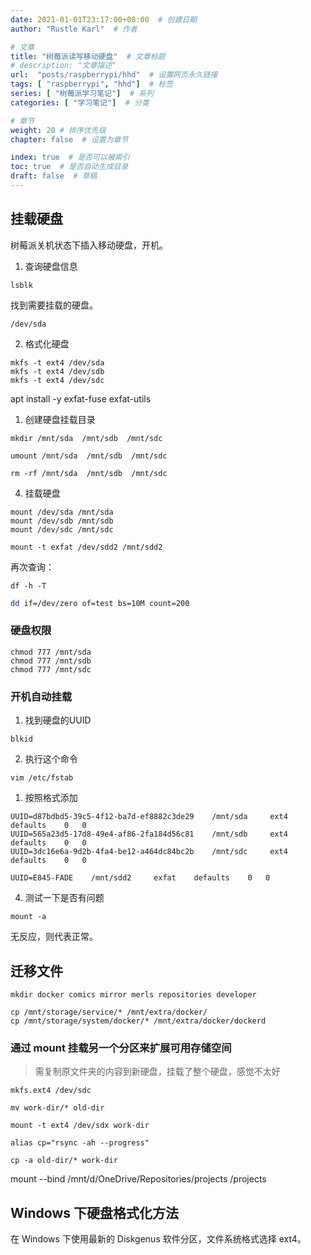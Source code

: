 ```yaml
---
date: 2021-01-01T23:17:00+08:00  # 创建日期
author: "Rustle Karl"  # 作者

# 文章
title: "树莓派读写移动硬盘"  # 文章标题
# description: "文章描述"
url:  "posts/raspberrypi/hhd"  # 设置网页永久链接
tags: [ "raspberrypi", "hhd"]  # 标签
series: [ "树莓派学习笔记"]  # 系列
categories: [ "学习笔记"]  # 分类

# 章节
weight: 20 # 排序优先级
chapter: false  # 设置为章节

index: true  # 是否可以被索引
toc: true  # 是否自动生成目录
draft: false  # 草稿
---
```


## 挂载硬盘

树莓派关机状态下插入移动硬盘，开机。

1. 查询硬盘信息

```shell
lsblk
```

找到需要挂载的硬盘。

```shell
/dev/sda
```

2. 格式化硬盘

```shell
mkfs -t ext4 /dev/sda
mkfs -t ext4 /dev/sdb
mkfs -t ext4 /dev/sdc
```

apt install -y exfat-fuse exfat-utils

1. 创建硬盘挂载目录

```shell
mkdir /mnt/sda  /mnt/sdb  /mnt/sdc

umount /mnt/sda  /mnt/sdb  /mnt/sdc

rm -rf /mnt/sda  /mnt/sdb  /mnt/sdc
```

4. 挂载硬盘

```shell
mount /dev/sda /mnt/sda
mount /dev/sdb /mnt/sdb
mount /dev/sdc /mnt/sdc

mount -t exfat /dev/sdd2 /mnt/sdd2
```

再次查询：

```shell
df -h -T
```

```bash
dd if=/dev/zero of=test bs=10M count=200
```

### 硬盘权限

```shell
chmod 777 /mnt/sda
chmod 777 /mnt/sdb
chmod 777 /mnt/sdc
```

### 开机自动挂载

1. 找到硬盘的UUID

```shell
blkid
```

2. 执行这个命令

```shell
vim /etc/fstab
```

1. 按照格式添加

```shell
UUID=d87bdbd5-39c5-4f12-ba7d-ef8882c3de29    /mnt/sda     ext4    defaults    0   0
UUID=565a23d5-17d8-49e4-af86-2fa184d56c81    /mnt/sdb     ext4    defaults    0   0
UUID=3dc16e6a-9d2b-4fa4-be12-a464dc84bc2b    /mnt/sdc     ext4    defaults    0   0

UUID=E845-FADE    /mnt/sdd2     exfat    defaults    0   0
```

4. 测试一下是否有问题

```shell
mount -a
```

无反应，则代表正常。

## 迁移文件

```shell
mkdir docker comics mirror merls repositories developer
```

```shell
cp /mnt/storage/service/* /mnt/extra/docker/
cp /mnt/storage/system/docker/* /mnt/extra/docker/dockerd
```



### 通过 mount 挂载另一个分区来扩展可用存储空间

> 需复制原文件夹的内容到新硬盘，挂载了整个硬盘，感觉不太好

```shell
mkfs.ext4 /dev/sdc
```

```shell
mv work-dir/* old-dir
```

```shell
mount -t ext4 /dev/sdx work-dir
```

```shell
alias cp="rsync -ah --progress"
```

```shell
cp -a old-dir/* work-dir
```

mount --bind /mnt/d/OneDrive/Repositories/projects /projects

## Windows 下硬盘格式化方法

在 Windows 下使用最新的 Diskgenus 软件分区，文件系统格式选择 ext4。
